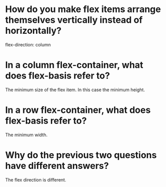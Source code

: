 # How do you make flex items arrange themselves vertically instead of horizontally?
flex-direction: column
# In a column flex-container, what does flex-basis refer to?
The minimum size of the flex item. In this case the minimum height.
# In a row flex-container, what does flex-basis refer to?
The minimum width.
# Why do the previous two questions have different answers?
The flex direction is different.